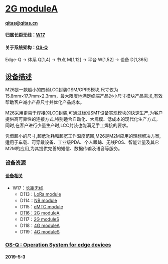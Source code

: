 ﻿# [2G moduleA](https://github.com/OS-Q/D116)
####  qitas@qitas.cn
#### 归属长距无线：[W17](https://github.com/OS-Q/W17)
#### 关于系统架构：[OS-Q](https://github.com/OS-Q/OS-Q)
Edge-Q -> 体系 Q[1,4] -> 节点 M[1,12] -> 平台 W[1,52] -> 设备 D[1,365]
## [设备描述](https://github.com/OS-Q/D116/wiki) 

M26是一款超小的四频LCC封装GSM/GPRS模块,尺寸仅为15.8mm×17.7mm×2.3mm，最大限度地满足终端产品对小尺寸模块产品需求,有效帮助客户减小产品尺寸并优化产品成本。

M26采用更易于焊接的LCC封装,可通过标准SMT设备实现模块的快速生产,为客户提供高可靠性的连接方式,特别适合自动化、大规模、低成本的现代化生产方式。同时,在客户进行少量生产时,LCC封装也能满足手工焊接的要求。

凭借超小的尺寸,超低功耗和超宽工作温度范围,M26是M2M应用的理想解决方案,适用于车载、可穿戴设备、工业级PDA、个人跟踪、无线POS、智能计量及其它M2M的应用,为其提供完善的短信、数据传输及语音等服务。


### [设备资源](OS-Q/)



#### [设备相关](https://github.com/OS-Q/D116)

* W17：[长距无线](https://github.com/OS-Q/W17)
    * D113：[LoRa module](https://github.com/OS-Q/D113)
    * D114：[NB module](https://github.com/OS-Q/D114)
    * D115：[eMTC module](https://github.com/OS-Q/D115)
    * [D116：2G moduleA](https://github.com/OS-Q/D116)
    * D117：[2G moduleS](https://github.com/OS-Q/D117)
    * D118：[4G moduleA](https://github.com/OS-Q/D118)
    * D119：[4G moduleS](https://github.com/OS-Q/D119)


### [OS-Q : Operation System for edge devices](http://www.OS-Q.com/Edge/D116)
####  2019-5-3 

